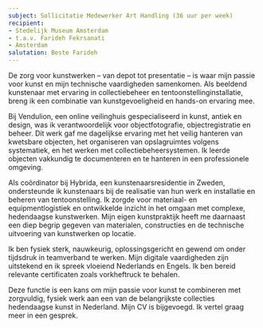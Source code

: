 ```yaml
---
subject: Sollicitatie Medewerker Art Handling (36 uur per week)
recipient:
- Stedelijk Museum Amsterdam
- t.a.v. Farideh Fekrsanati
- Amsterdam
salutation: Beste Farideh
---
```


De zorg voor kunstwerken – van depot tot presentatie – is waar mijn passie voor kunst en mijn technische vaardigheden samenkomen. Als beeldend kunstenaar met ervaring in collectiebeheer en tentoonstellinginstallatie, breng ik een combinatie van kunstgevoeligheid en hands-on ervaring mee.

Bij Vendulion, een online veilinghuis gespecialiseerd in kunst, antiek en design, was ik verantwoordelijk voor objectfotografie, objectregistratie en beheer. Dit werk gaf me dagelijkse ervaring met het veilig hanteren van kwetsbare objecten, het organiseren van opslagruimtes volgens systematiek, en het werken met collectiebeheersystemen. Ik leerde objecten vakkundig te documenteren en te hanteren in een professionele omgeving.

Als coördinator bij Hybrida, een kunstenaarsresidentie in Zweden, ondersteunde ik kunstenaars bij de realisatie van hun werk en installatie en beheren van tentoonstelling. Ik zorgde voor materiaal- en equipmentlogistiek en ontwikkelde inzicht in het omgaan met complexe, hedendaagse kunstwerken. Mijn eigen kunstpraktijk heeft me daarnaast een diep begrip gegeven van materialen, constructies en de technische uitvoering van kunstwerken op locatie.

Ik ben fysiek sterk, nauwkeurig, oplossingsgericht en gewend om onder tijdsdruk in teamverband te werken. Mijn digitale vaardigheden zijn uitstekend en ik spreek vloeiend Nederlands en Engels. Ik ben bereid relevante certificaten zoals vorkheftruck te behalen.

Deze functie is een kans om mijn passie voor kunst te combineren met zorgvuldig, fysiek werk aan een van de belangrijkste collecties hedendaagse kunst in Nederland. Mijn CV is bijgevoegd. Ik vertel graag meer in een gesprek.